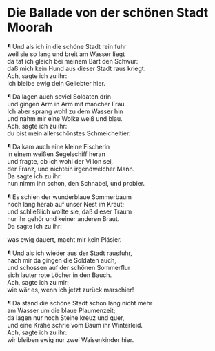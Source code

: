 # Die Ballade von der schönen Stadt Moorah

¶ Und als ich in die schöne Stadt rein fuhr  
weil sie so lang und breit am Wasser liegt  
da tat ich gleich bei meinem Bart den Schwur:  
daß mich kein Hund aus dieser Stadt raus kriegt.  
Ach, sagte ich zu ihr:  
ich bleibe ewig dein Geliebter hier.

¶ Da lagen auch soviel Soldaten drin  
und gingen Arm in Arm mit mancher Frau.  
Ich aber sprang wohl zu dem Wasser hin  
und nahm mir eine Wolke weiß und blau.  
Ach, sagte ich zu ihr:  
du bist mein allerschönstes Schmeicheltier.

¶ Da kam auch eine kleine Fischerin  
in einem weißen Segelschiff heran  
und fragte, ob ich wohl der Villon sei,  
der Franz, und nichtein irgendwelcher Mann.  
Da sagte ich zu ihr:  
nun nimm ihn schon, den Schnabel, und probier.

¶ Es schien der wunderblaue Sommerbaum  
noch lang herab auf unser Nest im Kraut;  
und schließlich wollte sie, daß dieser Traum  
nur ihr gehör und keiner anderen Braut.  
Da sagte ich zu ihr:

was ewig dauert, macht mir kein Pläsier.

¶ Und als ich wieder aus der Stadt rausfuhr,  
nach mir da gingen die Soldaten auch,  
und schossen auf der schönen Sommerflur  
sich lauter rote Löcher in den Bauch.  
Ach, sagte ich zu mir:  
wie wär es, wenn ich jetzt zurück marschier!

¶ Da stand die schöne Stadt schon lang nicht mehr  
am Wasser um die blaue Plaumenzeit;  
da lagen nur noch Steine kreuz und quer,  
und eine Krähe schrie vom Baum ihr Winterleid.  
Ach, sagte ich zu ihr:  
wir bleiben ewig nur zwei Waisenkinder hier.

